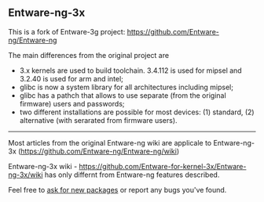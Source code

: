 ## Entware-ng-3x

This is a fork of Entware-3g project: https://github.com/Entware-ng/Entware-ng

The main differences from the original project are
- 3.x kernels are used to build toolchain. 3.4.112 is used for mipsel and 3.2.40 is used for arm and intel;
- glibc is now a system library for all architectures including mipsel;
- glibc has a pathch that allows to use separate (from the original firmware) users and passwords;
- two different installations are possible for most devices: (1) standard, (2) alternative (with serarated from firmware users).

---

Most articles from the original Entware-ng wiki are applicale to Entware-ng-3x
(https://github.com/Entware-ng/Entware-ng/wiki)

Entware-ng-3x wiki - https://github.com/Entware-for-kernel-3x/Entware-ng-3x/wiki has only differnt from Entware-ng features described.

Feel free to [ask for new packages](https://github.com/Entware-for-kernel-3x/Entware-ng-3x/issues) or report any bugs you've found.
